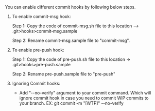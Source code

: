 You can enable different commit hooks by following below steps.

1) To enable commit-msg hook:

    Step 1: Copy the code of commit-msg.sh file to this location --> .git>hooks>commit-msg.sample

    Step 2: Rename commit-msg.sample file to "commit-msg".

2) To enable pre-push hook:

    Step 1: Copy the code of pre-push.sh file to this location -> .git>hooks>pre-push.sample

    Step 2: Rename pre-push.sample file to "pre-push"

3) Ignoring Commit hooks:
    - Add "--no-verify" argument to your commit command. Which will ignore commit hook in case you need to commit WIP commits to your branch.
    EX: git commit -m "[WTP]" --no-verify